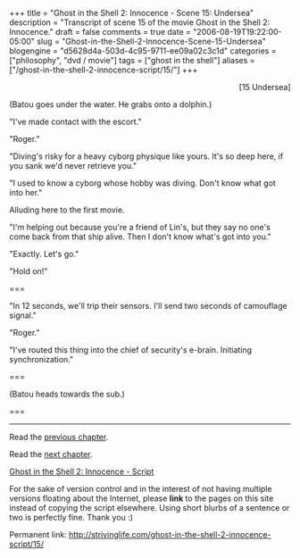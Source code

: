 +++
title = "Ghost in the Shell 2: Innocence - Scene 15: Undersea"
description = "Transcript of scene 15 of the movie Ghost in the Shell 2: Innocence."
draft = false
comments = true
date = "2006-08-19T19:22:00-05:00"
slug = "Ghost-in-the-Shell-2-Innocence-Scene-15-Undersea"
blogengine = "d5628d4a-503d-4c95-9711-ee09a02c3c1d"
categories = ["philosophy", "dvd / movie"]
tags = ["ghost in the shell"]
aliases = ["/ghost-in-the-shell-2-innocence-script/15/"]
+++

<p style="text-align: right">
[15 Undersea]
</p>
<p>
(Batou goes under the water.  He grabs onto a dolphin.)
</p>
<p>
&quot;I&#39;ve made contact with the escort.&quot;
</p>
<p>
&quot;Roger.&quot;
</p>
<!--more-->
<p>
&quot;Diving&#39;s risky for a heavy cyborg physique like yours. It&#39;s so deep here, if you sank we&#39;d never retrieve you.&quot;<!--adsense-->
</p>
<p>
&quot;I used to know a cyborg whose hobby was diving. Don&#39;t know what got into her.&quot;
</p>
<div class="note">
<p>
Alluding here to the first movie.
</p>
</div>
<p>
&quot;I&#39;m helping out because you&#39;re a friend of Lin&#39;s, but they say no one&#39;s come back from that ship alive. Then I don&#39;t know what&#39;s got into you.&quot;
</p>
<p>
&quot;Exactly. Let&#39;s go.&quot;
</p>
<p>
&quot;Hold on!&quot;
</p>
<p>
===
</p>
<p>
&quot;In 12 seconds, we&#39;ll trip their sensors. I&#39;ll send two seconds of camouflage signal.&quot;
</p>
<p>
&quot;Roger.&quot;
</p>
<p>
&quot;I&#39;ve routed this thing into the chief of security&#39;s e-brain. Initiating synchronization.&quot;
</p>
<p>
===
</p>
<p>
(Batou heads towards the sub.)
</p>
<p>
===
</p>
<hr />
<p>
Read the <a href="http://strivinglife.com/ghost-in-the-shell-2-innocence-script/14/">previous chapter</a>.
</p>
<p>
Read the <a href="http://strivinglife.com/ghost-in-the-shell-2-innocence-script/16/">next chapter</a>.
</p>
<p>
<a href="http://strivinglife.com/ghost-in-the-shell-2-innocence-script/">Ghost in the Shell 2: Innocence - Script</a>
</p>
<div class="tip">
<p>
For the sake of version control and in the interest of not having multiple versions floating about the Internet, please <strong>link</strong> to the pages on this site instead of copying the script elsewhere. Using short blurbs of a sentence or two is perfectly fine.  Thank you :)
</p>
<p>
Permanent link: <a href="http://strivinglife.com/ghost-in-the-shell-2-innocence-script/15/">http://strivinglife.com/ghost-in-the-shell-2-innocence-script/15/</a>
</p>
</div>


